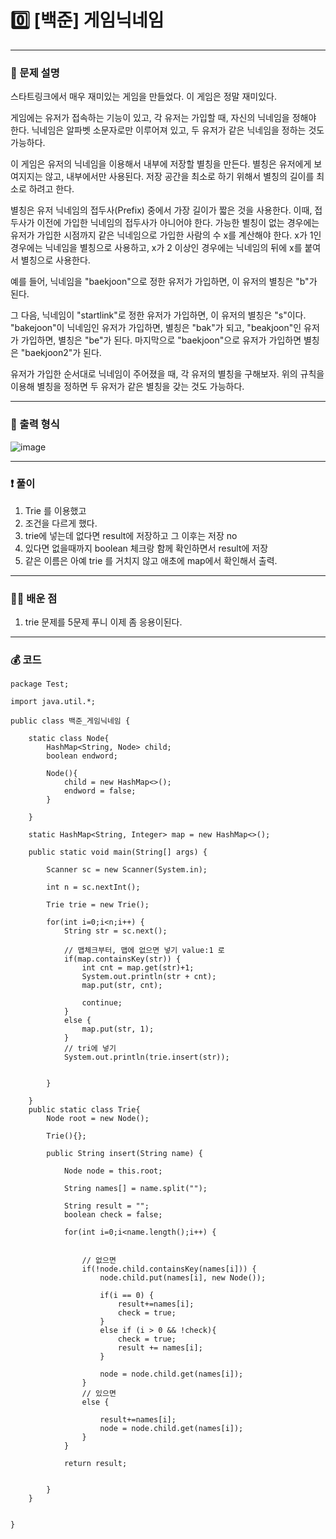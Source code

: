 # 0️⃣ [백준] 게임닉네임 </span> 

---
### 📃 문제 설명
스타트링크에서 매우 재미있는 게임을 만들었다. 이 게임은 정말 재미있다.

게임에는 유저가 접속하는 기능이 있고, 각 유저는 가입할 때, 자신의 닉네임을 정해야 한다. 
닉네임은 알파벳 소문자로만 이루어져 있고, 두 유저가 같은 닉네임을 정하는 것도 가능하다.

이 게임은 유저의 닉네임을 이용해서 내부에 저장할 별칭을 만든다. 
별칭은 유저에게 보여지지는 않고, 내부에서만 사용된다. 저장 공간을 최소로 하기 위해서 별칭의 길이를 최소로 하려고 한다.

별칭은 유저 닉네임의 접두사(Prefix) 중에서 가장 길이가 짧은 것을 사용한다. 
이때, 접두사가 이전에 가입한 닉네임의 접두사가 아니어야 한다. 가능한 별칭이 없는 경우에는 유저가 가입한 시점까지 같은 닉네임으로 가입한 사람의 수 x를 계산해야 한다. 
x가 1인 경우에는 닉네임을 별칭으로 사용하고, x가 2 이상인 경우에는 닉네임의 뒤에 x를 붙여서 별칭으로 사용한다.

예를 들어, 닉네임을 "baekjoon"으로 정한 유저가 가입하면, 이 유저의 별칭은 "b"가 된다. 

그 다음, 닉네임이 "startlink"로 정한 유저가 가입하면, 이 유저의 별칭은 "s"이다. 
"bakejoon"이 닉네임인 유저가 가입하면, 별칭은 "bak"가 되고, "beakjoon"인 유저가 가입하면, 별칭은 "be"가 된다. 
마지막으로 "baekjoon"으로 유저가 가입하면 별칭은 "baekjoon2"가 된다.

유저가 가입한 순서대로 닉네임이 주어졌을 때, 각 유저의 별칭을 구해보자. 위의 규칙을 이용해 별칭을 정하면 두 유저가 같은 별칭을 갖는 것도 가능하다.

---
### 🔑 출력 형식
![image](https://github.com/user-attachments/assets/b1393ce5-b313-420a-b4b8-c84799cb6711)


---
### ❗️ 풀이 
1. Trie 를 이용했고
2. 조건을 다르게 했다.
3. trie에 넣는데 없다면 result에 저장하고 그 이후는 저장 no
4. 있다면 없을때까지 boolean 체크랑 함께 확인하면서 result에 저장
5. 같은 이름은 아예 trie 를 거치지 않고 애초에 map에서 확인해서 출력.


---

### 👩‍💻 배운 점
1. trie 문제를 5문제 푸니 이제 좀 응용이된다.

---
### 💰 코드
```
package Test;

import java.util.*;

public class 백준_게임닉네임 {
	
	static class Node{
		HashMap<String, Node> child;
		boolean endword;
		
		Node(){
			child = new HashMap<>();
			endword = false;
		}
		
	}
	
	static HashMap<String, Integer> map = new HashMap<>();

	public static void main(String[] args) {
		
		Scanner sc = new Scanner(System.in);
		
		int n = sc.nextInt();
		
		Trie trie = new Trie();
		
		for(int i=0;i<n;i++) {
			String str = sc.next();
			
			// 맵체크부터, 맵에 없으면 넣기 value:1 로
			if(map.containsKey(str)) {
				int cnt = map.get(str)+1;
				System.out.println(str + cnt);
				map.put(str, cnt);
				
				continue;
			}
			else {
				map.put(str, 1);
			}
			// tri에 넣기
			System.out.println(trie.insert(str));
			
			
		}
		
	}
	public static class Trie{
		Node root = new Node();
		
		Trie(){};
		
		public String insert(String name) {
			
			Node node = this.root;
			
			String names[] = name.split("");
			
			String result = "";
			boolean check = false;
			
			for(int i=0;i<name.length();i++) {
				
				
				// 없으면
				if(!node.child.containsKey(names[i])) {
					node.child.put(names[i], new Node());
					
					if(i == 0) {
						result+=names[i];
						check = true;
					}
					else if (i > 0 && !check){
						check = true;
						result += names[i];
					}
					
					node = node.child.get(names[i]);
				}
				// 있으면
				else {
					
					result+=names[i];
					node = node.child.get(names[i]);
				}
			}
			
			return result;
			
			
		}
	}
	

}

```
